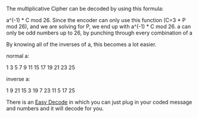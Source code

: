 The multiplicative Cipher can be decoded by using this formula: 

a^(-1) * C mod 26. Since the encoder can only use this function (C=3 * P mod 26), and we are solving for P, we end up with a^(-1) * C mod 26. a can only be odd numbers up to 26, by punching through every combination of a

By knowing all of the inverses of a, this becomes a lot easier.

normal a: 

1	3	5	7	9	11	15	17	19	21	23	25
	 	 	 	 	 	 	 	 	 	 	 
inverse a: 

1	9	21	15	3	19	7	23	11	5	17	25

There is an [Easy Decode](https://www.ti89.com/cryptotut/multi4.htm) in which you can just plug in your coded message and numbers and it will decode for you.

